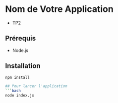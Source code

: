 # Nom de Votre Application
- TP2

## Prérequis
- Node.js

## Installation
```bash
npm install

## Pour lancer l'application
```bash
node index.js